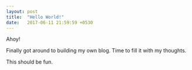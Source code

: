 ```yaml
---
layout: post
title:  "Hello World!"
date:   2017-06-11 21:59:59 +0530
---
```


Ahoy!

Finally got around to building my own blog. Time to fill it with my thoughts.

This should be fun.